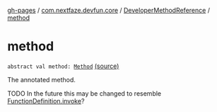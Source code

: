 [gh-pages](../../index.md) / [com.nextfaze.devfun.core](../index.md) / [DeveloperMethodReference](index.md) / [method](./method.md)

# method

`abstract val method: `[`Method`](https://developer.android.com/reference/java/lang/reflect/Method.html) [(source)](https://github.com/NextFaze/dev-fun/tree/master/devfun-annotations/src/main/java/com/nextfaze/devfun/core/Definitions.kt#L179)

The annotated method.

TODO In the future this may be changed to resemble [FunctionDefinition.invoke](../-function-definition/invoke.md)?

